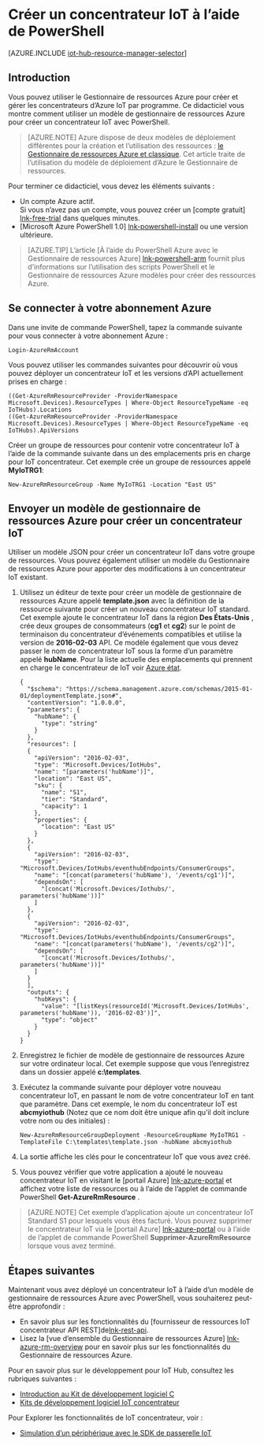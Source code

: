 <properties
    pageTitle="Créer un concentrateur IoT à l’aide d’un modèle de gestionnaire de ressources Azure et de PowerShell | Microsoft Azure"
    description="Suivez ce didacticiel mise en route à l’aide des modèles du Gestionnaire de ressources Azure pour créer un concentrateur IoT avec PowerShell."
    services="iot-hub"
    documentationCenter=".net"
    authors="dominicbetts"
    manager="timlt"
    editor=""/>

<tags
     ms.service="iot-hub"
     ms.devlang="multiple"
     ms.topic="article"
     ms.tgt_pltfrm="na"
     ms.workload="na"
     ms.date="09/07/2016"
     ms.author="dobett"/>

# <a name="create-an-iot-hub-using-powershell"></a>Créer un concentrateur IoT à l’aide de PowerShell

[AZURE.INCLUDE [iot-hub-resource-manager-selector](../../includes/iot-hub-resource-manager-selector.md)]

## <a name="introduction"></a>Introduction

Vous pouvez utiliser le Gestionnaire de ressources Azure pour créer et gérer les concentrateurs d’Azure IoT par programme. Ce didacticiel vous montre comment utiliser un modèle de gestionnaire de ressources Azure pour créer un concentrateur IoT avec PowerShell.

> [AZURE.NOTE] Azure dispose de deux modèles de déploiement différentes pour la création et l’utilisation des ressources : [le Gestionnaire de ressources Azure et classique](../resource-manager-deployment-model.md).  Cet article traite de l’utilisation du modèle de déploiement d’Azure le Gestionnaire de ressources.

Pour terminer ce didacticiel, vous devez les éléments suivants :

- Un compte Azure actif. <br/>Si vous n’avez pas un compte, vous pouvez créer un [compte gratuit] [ lnk-free-trial] dans quelques minutes.
- [Microsoft Azure PowerShell 1.0] [ lnk-powershell-install] ou une version ultérieure.

> [AZURE.TIP] L’article [À l’aide du PowerShell Azure avec le Gestionnaire de ressources Azure] [ lnk-powershell-arm] fournit plus d’informations sur l’utilisation des scripts PowerShell et le Gestionnaire de ressources Azure modèles pour créer des ressources Azure. 

## <a name="connect-to-your-azure-subscription"></a>Se connecter à votre abonnement Azure

Dans une invite de commande PowerShell, tapez la commande suivante pour vous connecter à votre abonnement Azure :

```
Login-AzureRmAccount
```

Vous pouvez utiliser les commandes suivantes pour découvrir où vous pouvez déployer un concentrateur IoT et les versions d’API actuellement prises en charge :

```
((Get-AzureRmResourceProvider -ProviderNamespace Microsoft.Devices).ResourceTypes | Where-Object ResourceTypeName -eq IoTHubs).Locations
((Get-AzureRmResourceProvider -ProviderNamespace Microsoft.Devices).ResourceTypes | Where-Object ResourceTypeName -eq IoTHubs).ApiVersions
```

Créer un groupe de ressources pour contenir votre concentrateur IoT à l’aide de la commande suivante dans un des emplacements pris en charge pour IoT concentrateur. Cet exemple crée un groupe de ressources appelé **MyIoTRG1**:

```
New-AzureRmResourceGroup -Name MyIoTRG1 -Location "East US"
```

## <a name="submit-an-azure-resource-manager-template-to-create-an-iot-hub"></a>Envoyer un modèle de gestionnaire de ressources Azure pour créer un concentrateur IoT

Utiliser un modèle JSON pour créer un concentrateur IoT dans votre groupe de ressources. Vous pouvez également utiliser un modèle du Gestionnaire de ressources Azure pour apporter des modifications à un concentrateur IoT existant.

1. Utilisez un éditeur de texte pour créer un modèle de gestionnaire de ressources Azure appelé **template.json** avec la définition de la ressource suivante pour créer un nouveau concentrateur IoT standard. Cet exemple ajoute le concentrateur IoT dans la région **Des États-Unis** , crée deux groupes de consommateurs (**cg1** et **cg2**) sur le point de terminaison du concentrateur d’événements compatibles et utilise la version de **2016-02-03** API. Ce modèle également que vous devez passer le nom de concentrateur IoT sous la forme d’un paramètre appelé **hubName**. Pour la liste actuelle des emplacements qui prennent en charge le concentrateur de IoT voir [Azure état][lnk-status].

    ```
    {
      "$schema": "https://schema.management.azure.com/schemas/2015-01-01/deploymentTemplate.json#",
      "contentVersion": "1.0.0.0",
      "parameters": {
        "hubName": {
          "type": "string"
        }
      },
      "resources": [
      {
        "apiVersion": "2016-02-03",
        "type": "Microsoft.Devices/IotHubs",
        "name": "[parameters('hubName')]",
        "location": "East US",
        "sku": {
          "name": "S1",
          "tier": "Standard",
          "capacity": 1
        },
        "properties": {
          "location": "East US"
        }
      },
      {
        "apiVersion": "2016-02-03",
        "type": "Microsoft.Devices/IotHubs/eventhubEndpoints/ConsumerGroups",
        "name": "[concat(parameters('hubName'), '/events/cg1')]",
        "dependsOn": [
          "[concat('Microsoft.Devices/Iothubs/', parameters('hubName'))]"
        ]
      },
      {
        "apiVersion": "2016-02-03",
        "type": "Microsoft.Devices/IotHubs/eventhubEndpoints/ConsumerGroups",
        "name": "[concat(parameters('hubName'), '/events/cg2')]",
        "dependsOn": [
          "[concat('Microsoft.Devices/Iothubs/', parameters('hubName'))]"
        ]
      }
      ],
      "outputs": {
        "hubKeys": {
          "value": "[listKeys(resourceId('Microsoft.Devices/IotHubs', parameters('hubName')), '2016-02-03')]",
          "type": "object"
        }
      }
    }
    ```

2. Enregistrez le fichier de modèle de gestionnaire de ressources Azure sur votre ordinateur local. Cet exemple suppose que vous l’enregistrez dans un dossier appelé **c:\templates**.

3. Exécutez la commande suivante pour déployer votre nouveau concentrateur IoT, en passant le nom de votre concentrateur IoT en tant que paramètre. Dans cet exemple, le nom du concentrateur IoT est **abcmyiothub** (Notez que ce nom doit être unique afin qu’il doit inclure votre nom ou des initiales) :

    ```
    New-AzureRmResourceGroupDeployment -ResourceGroupName MyIoTRG1 -TemplateFile C:\templates\template.json -hubName abcmyiothub
    ```

4. La sortie affiche les clés pour le concentrateur IoT que vous avez créé.

5. Vous pouvez vérifier que votre application a ajouté le nouveau concentrateur IoT en visitant le [portail Azure] [ lnk-azure-portal] et affichez votre liste de ressources ou à l’aide de l’applet de commande PowerShell **Get-AzureRmResource** .

> [AZURE.NOTE] Cet exemple d’application ajoute un concentrateur IoT Standard S1 pour lesquels vous êtes facturé. Vous pouvez supprimer le concentrateur IoT via le [portail Azure] [ lnk-azure-portal] ou à l’aide de l’applet de commande PowerShell **Supprimer-AzureRmResource** lorsque vous avez terminé.

## <a name="next-steps"></a>Étapes suivantes

Maintenant vous avez déployé un concentrateur IoT à l’aide d’un modèle de gestionnaire de ressources Azure avec PowerShell, vous souhaiterez peut-être approfondir :

- En savoir plus sur les fonctionnalités du [fournisseur de ressources IoT concentrateur API REST]de[lnk-rest-api].
- Lisez la [vue d’ensemble du Gestionnaire de ressources Azure] [ lnk-azure-rm-overview] pour en savoir plus sur les fonctionnalités du Gestionnaire de ressources Azure.

Pour en savoir plus sur le développement pour IoT Hub, consultez les rubriques suivantes :

- [Introduction au Kit de développement logiciel C][lnk-c-sdk]
- [Kits de développement logiciel IoT concentrateur][lnk-sdks]

Pour Explorer les fonctionnalités de IoT concentrateur, voir :

- [Simulation d’un périphérique avec le SDK de passerelle IoT][lnk-gateway]

<!-- Links -->
[lnk-free-trial]: https://azure.microsoft.com/pricing/free-trial/
[lnk-azure-portal]: https://portal.azure.com/
[lnk-status]: https://azure.microsoft.com/status/
[lnk-powershell-install]: ../powershell-install-configure.md
[lnk-rest-api]: https://msdn.microsoft.com/library/mt589014.aspx
[lnk-azure-rm-overview]: ../azure-resource-manager/resource-group-overview.md
[lnk-powershell-arm]: ../powershell-azure-resource-manager.md

[lnk-c-sdk]: iot-hub-device-sdk-c-intro.md
[lnk-sdks]: iot-hub-devguide-sdks.md

[lnk-gateway]: iot-hub-linux-gateway-sdk-simulated-device.md
